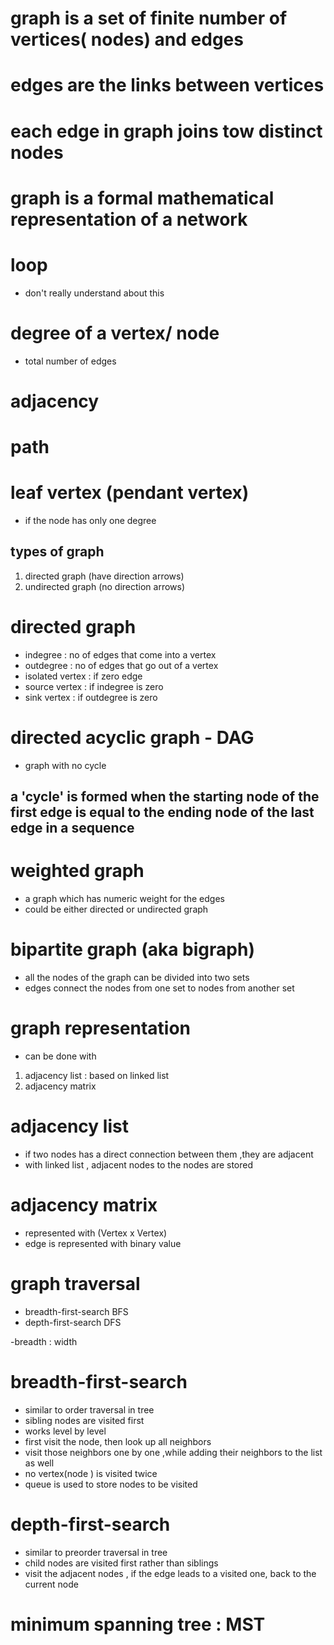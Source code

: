 # graph is a set of finite number of vertices( nodes) and edges
# edges are the links between vertices
# each edge in graph joins tow distinct nodes

# graph is a formal mathematical representation of a network


# loop
 - don't really understand about this

# degree of a vertex/ node
 - total number of edges

# adjacency

# path

# leaf vertex (pendant vertex)
 - if the node has only one degree

## types of graph
 1. directed graph (have direction arrows)
 2. undirected graph (no direction arrows)
 
# directed graph
- indegree : no of edges that come into a vertex
- outdegree : no of edges that go out of a vertex
- isolated vertex : if zero edge
- source vertex : if indegree is zero
- sink vertex : if outdegree is zero

# directed acyclic graph - DAG 
- graph with no cycle
## a 'cycle' is formed when the starting node of the first edge is equal to the ending node of the last edge in a sequence

# weighted graph
- a graph which has numeric weight for the edges 
- could be either directed or undirected graph

# bipartite graph (aka bigraph)
- all the nodes of the graph can be divided into two sets
- edges connect the nodes from one set to nodes from another set

# graph representation
- can be done with 
1. adjacency list : based on linked list
2. adjacency matrix


# adjacency list
- if two nodes has a direct connection between them ,they are adjacent
- with linked list , adjacent nodes to the nodes are stored

# adjacency matrix
- represented with (Vertex x Vertex)
- edge is represented with binary value

# graph traversal
- breadth-first-search BFS
- depth-first-search DFS

-breadth : width

# breadth-first-search
- similar to order traversal in tree
- sibling nodes are visited first
- works level by level
- first visit the node, then look up all neighbors
- visit those neighbors one by one ,while adding their neighbors to the list as well
- no vertex(node ) is visited twice
- queue is used to store nodes to be visited

# depth-first-search
- similar to preorder traversal in tree
- child nodes are visited first rather than siblings
- visit the adjacent nodes , if the edge leads to a visited one, back to the current node

# minimum spanning tree : MST









































